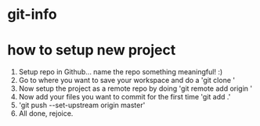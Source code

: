 # git-info

# how to setup new project
1. Setup repo in Github... name the repo something meaningful! :)
2. Go to where you want to save your workspace and do a 'git clone <repo url>'
3. Now setup the project as a remote repo by doing 'git remote add origin <repo url>'
4. Now add your files you want to commit for the first time 'git add .'
5. 'git push --set-upstream origin master'
6. All done, rejoice. 
